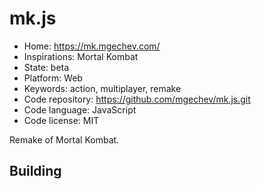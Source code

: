 # mk.js

- Home: https://mk.mgechev.com/
- Inspirations: Mortal Kombat
- State: beta
- Platform: Web
- Keywords: action, multiplayer, remake
- Code repository: https://github.com/mgechev/mk.js.git
- Code language: JavaScript
- Code license: MIT

Remake of Mortal Kombat.

## Building
